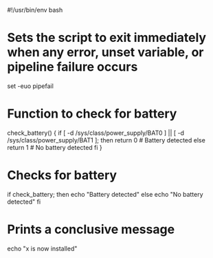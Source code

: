 #!/usr/bin/env bash

# Sets the script to exit immediately when any error, unset variable, or pipeline failure occurs
set -euo pipefail

# Function to check for battery
check_battery() {
    if [ -d /sys/class/power_supply/BAT0 ] || [ -d /sys/class/power_supply/BAT1 ]; then
        return 0  # Battery detected
    else
        return 1  # No battery detected
    fi
}

# Checks for battery
if check_battery; then
    echo "Battery detected"
else
    echo "No battery detected"
fi

# Prints a conclusive message
echo "x is now installed"
